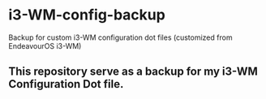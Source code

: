 # i3-WM-config-backup
Backup for custom i3-WM configuration dot files (customized from EndeavourOS i3-WM)

<h2>This repository serve as a backup for my i3-WM Configuration Dot file.</h2>

